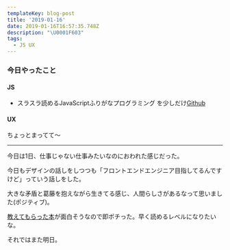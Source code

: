 ```yaml
---
templateKey: blog-post
title: '2019-01-16'
date: 2019-01-16T16:57:35.748Z
description: "\U0001F603"
tags:
  - JS UX
---
```

### 今日やったこと

#### JS
* スラスラ読めるJavaScriptふりがなプログラミング を少しだけ[Github](https://github.com/murokaco/furigana-programming/commit/efe764753b4da9387f2cea8fc05ee54511c33039)

#### UX

ちょっとまってて〜


-----

今日は1日、仕事じゃない仕事みたいなのにおわれた感じだった。

今日もデザインの話しをしつつも「フロントエンドエンジニア目指してるんですけど」っていう話しをした。

大きな矛盾と葛藤を抱えながら生きてる感じ、人間らしさがあるなって思いました(ポジティブ)。

[教えてもらった本](https://www.amazon.co.jp//dp/B071V7MY82/)が面白そうなので即ポチった。早く読めるレベルになりたいな。

それではまた明日。
